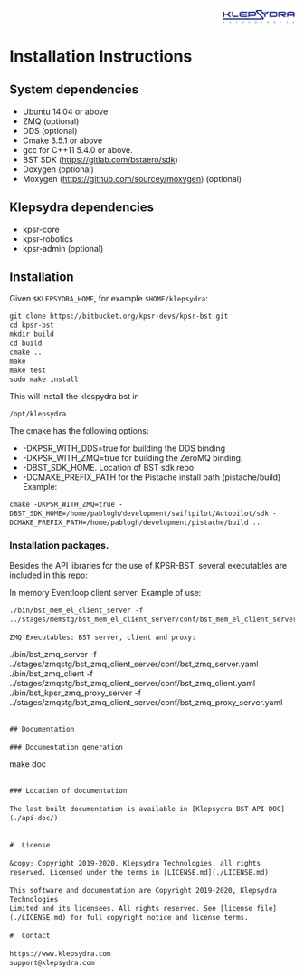 <p align="right">
  <img width="25%" height="25%"src="./images/klepsydra_logo.jpg">
</p>

# Installation Instructions

## System dependencies

* Ubuntu 14.04 or above
* ZMQ (optional)
* DDS (optional)
* Cmake 3.5.1 or above
* gcc for C++11 5.4.0 or above.
* BST SDK (https://gitlab.com/bstaero/sdk)
* Doxygen (optional)
* Moxygen (https://github.com/sourcey/moxygen) (optional)

## Klepsydra dependencies

* kpsr-core
* kpsr-robotics
* kpsr-admin (optional)

## Installation

Given ```$KLEPSYDRA_HOME```, for example ```$HOME/klepsydra```:

```
git clone https://bitbucket.org/kpsr-devs/kpsr-bst.git
cd kpsr-bst
mkdir build
cd build
cmake ..
make
make test
sudo make install
```

This will install the klespydra bst in

	/opt/klepsydra

The cmake has the following options:
* -DKPSR_WITH_DDS=true for building the DDS binding
* -DKPSR_WITH_ZMQ=true for building the ZeroMQ binding.
* -DBST_SDK_HOME. Location of BST sdk repo
* -DCMAKE_PREFIX_PATH for the Pistache install path (pistache/build)
Example:


```
cmake -DKPSR_WITH_ZMQ=true -DBST_SDK_HOME=/home/pablogh/development/swiftpilot/Autopilot/sdk -DCMAKE_PREFIX_PATH=/home/pablogh/development/pistache/build ..
```

### Installation packages.

Besides the API libraries for the use of KPSR-BST, several executables are included in this repo:


In memory Eventloop client server. Example of use:
```
./bin/bst_mem_el_client_server -f ../stages/memstg/bst_mem_el_client_server/conf/bst_mem_el_client_server.yaml

ZMQ Executables: BST server, client and proxy:
```
./bin/bst_zmq_server -f ../stages/zmqstg/bst_zmq_client_server/conf/bst_zmq_server.yaml
./bin/bst_zmq_client -f ../stages/zmqstg/bst_zmq_client_server/conf/bst_zmq_client.yaml
./bin/bst_kpsr_zmq_proxy_server -f ../stages/zmqstg/bst_zmq_client_server/conf/bst_zmq_proxy_server.yaml
```

## Documentation

### Documentation generation

```
make doc
```

### Location of documentation

The last built documentation is available in [Klepsydra BST API DOC](./api-doc/)


#  License

&copy; Copyright 2019-2020, Klepsydra Technologies, all rights reserved. Licensed under the terms in [LICENSE.md](./LICENSE.md)

This software and documentation are Copyright 2019-2020, Klepsydra Technologies
Limited and its licensees. All rights reserved. See [license file](./LICENSE.md) for full copyright notice and license terms.

#  Contact

https://www.klepsydra.com
support@klepsydra.com

